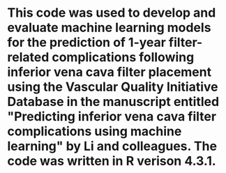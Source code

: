 # This code was used to develop and evaluate machine learning models for the prediction of 1-year filter-related complications following inferior vena cava filter placement using the Vascular Quality Initiative Database in the manuscript entitled "Predicting inferior vena cava filter complications using machine learning" by Li and colleagues. The code was written in R verison 4.3.1.
